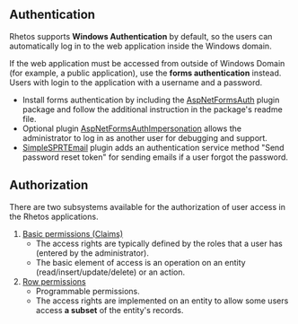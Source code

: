 ## Authentication

Rhetos supports **Windows Authentication** by default, so the users can automatically log in to the web application inside the Windows domain.

If the web application must be accessed from outside of Windows Domain (for example, a public application), use the **forms authentication** instead. Users with login to the application with a username and a password.

* Install forms authentication by including the [AspNetFormsAuth](https://github.com/Rhetos/AspNetFormsAuth) plugin package and follow the additional instruction in the package's readme file.
* Optional plugin [AspNetFormsAuthImpersonation](https://github.com/Rhetos/AspNetFormsAuthImpersonation) allows the administrator to log in as another user for debugging and support.
* [SimpleSPRTEmail](https://github.com/Rhetos/SimpleSPRTEmail) plugin adds an authentication service method "Send password reset token" for sending emails if a user forgot the password.

## Authorization

There are two subsystems available for the authorization of user access in the Rhetos applications.

1. [Basic permissions (Claims)](https://github.com/Rhetos/Rhetos/wiki/Basic-permissions)
    * The access rights are typically defined by the roles that a user has (entered by the administrator).
    * The basic element of access is an operation on an entity (read/insert/update/delete) or an action.
2. [Row permissions](https://github.com/Rhetos/Rhetos/wiki/RowPermissions-concept)
    * Programmable permissions.
    * The access rights are implemented on an entity to allow some users access **a subset** of the entity's records.
